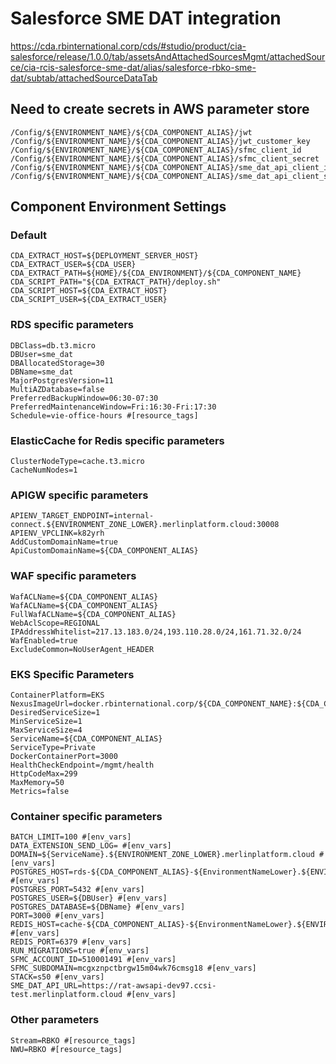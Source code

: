 # Salesforce SME DAT integration
https://cda.rbinternational.corp/cds/#studio/product/cia-salesforce/release/1.0.0/tab/assetsAndAttachedSourcesMgmt/attachedSource/cia-rcis-salesforce-sme-dat/alias/salesforce-rbko-sme-dat/subtab/attachedSourceDataTab

## Need to create secrets in AWS parameter store
```
/Config/${ENVIRONMENT_NAME}/${CDA_COMPONENT_ALIAS}/jwt
/Config/${ENVIRONMENT_NAME}/${CDA_COMPONENT_ALIAS}/jwt_customer_key
/Config/${ENVIRONMENT_NAME}/${CDA_COMPONENT_ALIAS}/sfmc_client_id
/Config/${ENVIRONMENT_NAME}/${CDA_COMPONENT_ALIAS}/sfmc_client_secret
/Config/${ENVIRONMENT_NAME}/${CDA_COMPONENT_ALIAS}/sme_dat_api_client_id
/Config/${ENVIRONMENT_NAME}/${CDA_COMPONENT_ALIAS}/sme_dat_api_client_secret
```

## Component Environment Settings

### Default
```
CDA_EXTRACT_HOST=${DEPLOYMENT_SERVER_HOST}
CDA_EXTRACT_USER=${CDA_USER}
CDA_EXTRACT_PATH=${HOME}/${CDA_ENVIRONMENT}/${CDA_COMPONENT_NAME}
CDA_SCRIPT_PATH="${CDA_EXTRACT_PATH}/deploy.sh"
CDA_SCRIPT_HOST=${CDA_EXTRACT_HOST}
CDA_SCRIPT_USER=${CDA_EXTRACT_USER}
```

### RDS specific parameters
```
DBClass=db.t3.micro
DBUser=sme_dat
DBAllocatedStorage=30
DBName=sme_dat
MajorPostgresVersion=11
MultiAZDatabase=false
PreferredBackupWindow=06:30-07:30
PreferredMaintenanceWindow=Fri:16:30-Fri:17:30
Schedule=vie-office-hours #[resource_tags]
```

### ElasticCache for Redis specific parameters
```
ClusterNodeType=cache.t3.micro
CacheNumNodes=1
```

### APIGW specific parameters
```
APIENV_TARGET_ENDPOINT=internal-connect.${ENVIRONMENT_ZONE_LOWER}.merlinplatform.cloud:30008
APIENV_VPCLINK=k82yrh
AddCustomDomainName=true
ApiCustomDomainName=${CDA_COMPONENT_ALIAS}
```

### WAF specific parameters
```
WafACLName=${CDA_COMPONENT_ALIAS}
WafACLName=${CDA_COMPONENT_ALIAS}
FullWafACLName=${CDA_COMPONENT_ALIAS}
WebAclScope=REGIONAL
IPAddressWhitelist=217.13.183.0/24,193.110.28.0/24,161.71.32.0/24
WafEnabled=true
ExcludeCommon=NoUserAgent_HEADER
```

### EKS Specific Parameters
```
ContainerPlatform=EKS
NexusImageUrl=docker.rbinternational.corp/${CDA_COMPONENT_NAME}:${CDA_COMPONENT_NEW_VERSION}
DesiredServiceSize=1
MinServiceSize=1
MaxServiceSize=4
ServiceName=${CDA_COMPONENT_ALIAS}
ServiceType=Private
DockerContainerPort=3000
HealthCheckEndpoint=/mgmt/health
HttpCodeMax=299
MaxMemory=50
Metrics=false
```

### Container specific parameters
```
BATCH_LIMIT=100 #[env_vars]
DATA_EXTENSION_SEND_LOG= #[env_vars]
DOMAIN=${ServiceName}.${ENVIRONMENT_ZONE_LOWER}.merlinplatform.cloud #[env_vars]
POSTGRES_HOST=rds-${CDA_COMPONENT_ALIAS}-${EnvironmentNameLower}.${ENVIRONMENT_ZONE_LOWER}.merlin #[env_vars]
POSTGRES_PORT=5432 #[env_vars]
POSTGRES_USER=${DBUser} #[env_vars]
POSTGRES_DATABASE=${DBName} #[env_vars]
PORT=3000 #[env_vars]
REDIS_HOST=cache-${CDA_COMPONENT_ALIAS}-${EnvironmentNameLower}.${ENVIRONMENT_ZONE_LOWER}.merlin #[env_vars]
REDIS_PORT=6379 #[env_vars]
RUN_MIGRATIONS=true #[env_vars]
SFMC_ACCOUNT_ID=510001491 #[env_vars]
SFMC_SUBDOMAIN=mcgxznpctbrgw15m04wk76cmsg18 #[env_vars]
STACK=s50 #[env_vars]
SME_DAT_API_URL=https://rat-awsapi-dev97.ccsi-test.merlinplatform.cloud #[env_vars]
```

### Other parameters
```
Stream=RBKO #[resource_tags]
NWU=RBKO #[resource_tags]
```
